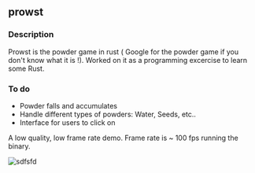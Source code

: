 ## prowst

### Description

Prowst is the powder game in rust ( Google for the powder game if you don't know what it is !).
Worked on it as a programming excercise to learn some Rust.

### To do

- Powder falls and accumulates
- Handle different types of powders: Water, Seeds, etc..
- Interface for users to click on

A low quality, low frame rate demo. Frame rate is ~ 100 fps running the binary.

![sdfsfd](https://thumbs.gfycat.com/WhoppingGentleAtlanticsharpnosepuffer-size_restricted.gif)

